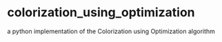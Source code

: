 colorization_using_optimization
===============================

a python implementation of the Colorization using Optimization algorithm
